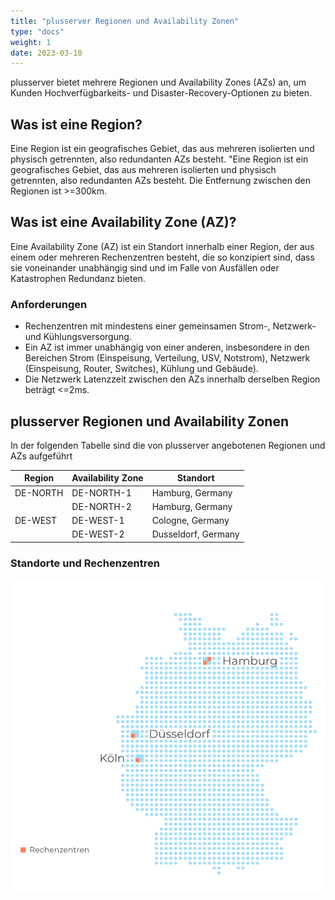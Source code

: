 ```yaml
---
title: "plusserver Regionen und Availability Zonen"
type: "docs"
weight: 1
date: 2023-03-10
---
```



plusserver bietet mehrere Regionen und Availability Zones (AZs) an, um Kunden Hochverfügbarkeits- und Disaster-Recovery-Optionen zu bieten. 

## Was ist eine Region?

Eine Region ist ein geografisches Gebiet, das aus mehreren isolierten und physisch getrennten, also redundanten AZs besteht. "Eine Region ist ein geografisches Gebiet, das aus mehreren isolierten und physisch getrennten, also redundanten AZs besteht. Die Entfernung zwischen den Regionen ist >=300km.

## Was ist eine Availability Zone (AZ)?

Eine Availability Zone (AZ) ist ein Standort innerhalb einer Region, der aus einem oder mehreren Rechenzentren besteht, die so konzipiert sind, dass sie voneinander unabhängig sind und im Falle von Ausfällen oder Katastrophen Redundanz bieten.

### Anforderungen

* Rechenzentren mit mindestens einer gemeinsamen Strom-, Netzwerk- und Kühlungsversorgung.
* Ein AZ ist immer unabhängig von einer anderen, insbesondere in den Bereichen Strom (Einspeisung, Verteilung, USV, Notstrom), Netzwerk (Einspeisung, Router, Switches), Kühlung und Gebäude).
* Die Netzwerk Latenzzeit zwischen den AZs innerhalb derselben Region beträgt <=2ms.

## plusserver Regionen und Availability Zonen

In der folgenden Tabelle sind die von plusserver angebotenen Regionen und AZs aufgeführt

| Region   | Availability Zone | Standort            |
|----------|-------------------|---------------------|
| DE-NORTH | DE-NORTH-1        | Hamburg, Germany    |
|          | DE-NORTH-2        | Hamburg, Germany    |
| DE-WEST  | DE-WEST-1         | Cologne, Germany    |
|          | DE-WEST-2         | Dusseldorf, Germany |

### Standorte und Rechenzentren

![plusserver Locations and data centers](Standortkarte-Rechenzentren-500x500px_2.png)
